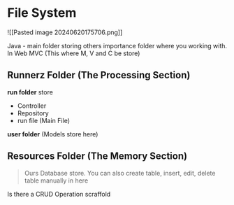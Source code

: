 # File System
![[Pasted image 20240620175706.png]]

Java - main folder storing others importance folder where you working with.
	In Web MVC (This where M, V and C be store)

## Runnerz Folder (The Processing Section)
**run folder** store 
+ Controller
+ Repository
+ run file (Main File)

**user folder** (Models store here)

## Resources Folder (The Memory Section)
> Ours Database store. You can also create table, insert, edit, delete table manually in here

Is there a CRUD Operation scraffold
